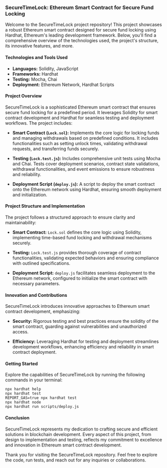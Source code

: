 ### SecureTimeLock: Ethereum Smart Contract for Secure Fund Locking

Welcome to the SecureTimeLock project repository! This project showcases a robust Ethereum smart contract designed for secure fund locking using Hardhat, Ethereum's leading development framework. Below, you'll find a comprehensive overview of the technologies used, the project's structure, its innovative features, and more.

#### Technologies and Tools Used
- **Languages:** Solidity, JavaScript
- **Frameworks:** Hardhat
- **Testing:** Mocha, Chai
- **Deployment:** Ethereum Network, Hardhat Scripts

#### Project Overview
SecureTimeLock is a sophisticated Ethereum smart contract that ensures secure fund locking for a predefined period. It leverages Solidity for smart contract development and Hardhat for seamless testing and deployment workflows. The project includes:

- **Smart Contract (`Lock.sol`):** Implements the core logic for locking funds and managing withdrawals based on predefined conditions. It includes functionalities such as setting unlock times, validating withdrawal requests, and transferring funds securely.
  
- **Testing (`Lock.test.js`):** Includes comprehensive unit tests using Mocha and Chai. Tests cover deployment scenarios, contract state validations, withdrawal functionalities, and event emissions to ensure robustness and reliability.

- **Deployment Script (`deploy.js`):** A script to deploy the smart contract onto the Ethereum network using Hardhat, ensuring smooth deployment and initialization.

#### Project Structure and Implementation
The project follows a structured approach to ensure clarity and maintainability:
- **Smart Contract:** `Lock.sol` defines the core logic using Solidity, implementing time-based fund locking and withdrawal mechanisms securely.
  
- **Testing:** `Lock.test.js` provides thorough coverage of contract functionalities, validating expected behaviors and ensuring compliance with outlined specifications.

- **Deployment Script:** `deploy.js` facilitates seamless deployment to the Ethereum network, configured to initialize the smart contract with necessary parameters.

#### Innovation and Contributions
SecureTimeLock introduces innovative approaches to Ethereum smart contract development, emphasizing:
- **Security:** Rigorous testing and best practices ensure the solidity of the smart contract, guarding against vulnerabilities and unauthorized access.
  
- **Efficiency:** Leveraging Hardhat for testing and deployment streamlines development workflows, enhancing efficiency and reliability in smart contract deployment.

#### Getting Started
Explore the capabilities of SecureTimeLock by running the following commands in your terminal:
```shell
npx hardhat help
npx hardhat test
REPORT_GAS=true npx hardhat test
npx hardhat node
npx hardhat run scripts/deploy.js
```

#### Conclusion
SecureTimeLock represents my dedication to crafting secure and efficient solutions in blockchain development. Every aspect of this project, from design to implementation and testing, reflects my commitment to excellence and innovation in Ethereum smart contract development.

Thank you for visiting the SecureTimeLock repository. Feel free to explore the code, run tests, and reach out for any inquiries or collaborations.

